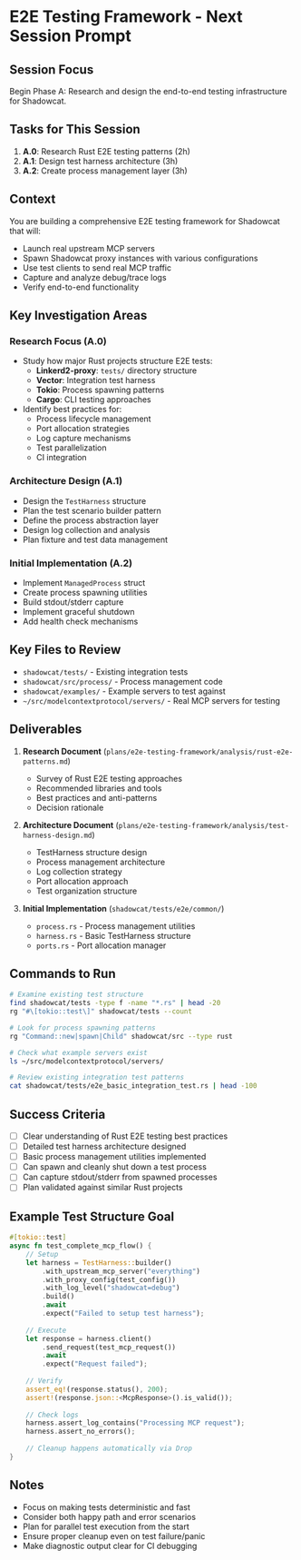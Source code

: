 # E2E Testing Framework - Next Session Prompt

## Session Focus
Begin Phase A: Research and design the end-to-end testing infrastructure for Shadowcat.

## Tasks for This Session
1. **A.0**: Research Rust E2E testing patterns (2h)
2. **A.1**: Design test harness architecture (3h)
3. **A.2**: Create process management layer (3h)

## Context
You are building a comprehensive E2E testing framework for Shadowcat that will:
- Launch real upstream MCP servers
- Spawn Shadowcat proxy instances with various configurations
- Use test clients to send real MCP traffic
- Capture and analyze debug/trace logs
- Verify end-to-end functionality

## Key Investigation Areas

### Research Focus (A.0)
- Study how major Rust projects structure E2E tests:
  - **Linkerd2-proxy**: `tests/` directory structure
  - **Vector**: Integration test harness
  - **Tokio**: Process spawning patterns
  - **Cargo**: CLI testing approaches
- Identify best practices for:
  - Process lifecycle management
  - Port allocation strategies
  - Log capture mechanisms
  - Test parallelization
  - CI integration

### Architecture Design (A.1)
- Design the `TestHarness` structure
- Plan the test scenario builder pattern
- Define the process abstraction layer
- Design log collection and analysis
- Plan fixture and test data management

### Initial Implementation (A.2)
- Implement `ManagedProcess` struct
- Create process spawning utilities
- Build stdout/stderr capture
- Implement graceful shutdown
- Add health check mechanisms

## Key Files to Review
- `shadowcat/tests/` - Existing integration tests
- `shadowcat/src/process/` - Process management code
- `shadowcat/examples/` - Example servers to test against
- `~/src/modelcontextprotocol/servers/` - Real MCP servers for testing

## Deliverables

1. **Research Document** (`plans/e2e-testing-framework/analysis/rust-e2e-patterns.md`)
   - Survey of Rust E2E testing approaches
   - Recommended libraries and tools
   - Best practices and anti-patterns
   - Decision rationale

2. **Architecture Document** (`plans/e2e-testing-framework/analysis/test-harness-design.md`)
   - TestHarness structure design
   - Process management architecture
   - Log collection strategy
   - Port allocation approach
   - Test organization structure

3. **Initial Implementation** (`shadowcat/tests/e2e/common/`)
   - `process.rs` - Process management utilities
   - `harness.rs` - Basic TestHarness structure
   - `ports.rs` - Port allocation manager

## Commands to Run
```bash
# Examine existing test structure
find shadowcat/tests -type f -name "*.rs" | head -20
rg "#\[tokio::test\]" shadowcat/tests --count

# Look for process spawning patterns
rg "Command::new|spawn|Child" shadowcat/src --type rust

# Check what example servers exist
ls ~/src/modelcontextprotocol/servers/

# Review existing integration test patterns
cat shadowcat/tests/e2e_basic_integration_test.rs | head -100
```

## Success Criteria
- [ ] Clear understanding of Rust E2E testing best practices
- [ ] Detailed test harness architecture designed
- [ ] Basic process management utilities implemented
- [ ] Can spawn and cleanly shut down a test process
- [ ] Can capture stdout/stderr from spawned processes
- [ ] Plan validated against similar Rust projects

## Example Test Structure Goal
```rust
#[tokio::test]
async fn test_complete_mcp_flow() {
    // Setup
    let harness = TestHarness::builder()
        .with_upstream_mcp_server("everything")
        .with_proxy_config(test_config())
        .with_log_level("shadowcat=debug")
        .build()
        .await
        .expect("Failed to setup test harness");
    
    // Execute
    let response = harness.client()
        .send_request(test_mcp_request())
        .await
        .expect("Request failed");
    
    // Verify
    assert_eq!(response.status(), 200);
    assert!(response.json::<McpResponse>().is_valid());
    
    // Check logs
    harness.assert_log_contains("Processing MCP request");
    harness.assert_no_errors();
    
    // Cleanup happens automatically via Drop
}
```

## Notes
- Focus on making tests deterministic and fast
- Consider both happy path and error scenarios
- Plan for parallel test execution from the start
- Ensure proper cleanup even on test failure/panic
- Make diagnostic output clear for CI debugging